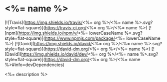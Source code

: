 # <%= name %>
[![Travis](https://img.shields.io/travis/<%= org %>/<%= name %>.svg?style=flat-square)](https://travis-ci.org/<%= org %>/<%= name %>)
[![npm](https://img.shields.io/npm/v/<%= lowerCaseName %>.svg?style=flat-square)](https://www.npmjs.com/package/<%= lowerCaseName %>)
[![David](https://img.shields.io/david/<%= org %>/<%= name %>.svg?style=flat-square)](https://david-dm.org/<%= org %>/<%= name %>)
[![David](https://img.shields.io/david/dev/<%= org %>/<%= name %>.svg?style=flat-square)](https://david-dm.org/<%= org %>/<%= name %>#info=devDependencies)

<%= description %>
